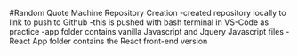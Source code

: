 #Random Quote Machine Repository Creation
-created repository locally to link to push to Github
-this is pushed with bash terminal in VS-Code as practice
-app folder contains vanilla Javascript and Jquery Javascript files
-React App folder contains the React front-end version
